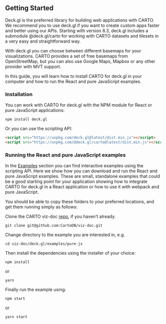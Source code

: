 ## Getting Started

Deck.gl is the preferred library for building web applications with CARTO. We recommend you to use deck.gl if you want to create custom apps faster and better using our APIs. Starting with version 8.3, deck.gl includes a submodule @deck.gl/carto for working with CARTO datasets and tilesets in a very easy and straightforward way. 

With deck.gl you can choose between different basemaps for your visualizations. CARTO provides a set of free basemaps from OpenStreetMap, but you can also use Google Maps, Mapbox or any other provider with MVT support.

In this guide, you will learn how to install CARTO for deck.gl in your computer and how to run the React and pure JavaScript examples.

### Installation

You can work with CARTO for deck.gl with the NPM module for React or pure JavaScript applications:

```shell
npm install deck.gl
```   

Or you can use the scripting API:

```html
<script src="https://unpkg.com/deck.gl@latest/dist.min.js"></script>
<script src="https://unpkg.com/@deck.gl/carto@latest/dist.min.js"></script>
```   

### Running the React and pure JavaScript examples

In the [Examples](/deck-gl/examples/hello-world) section you can find interactive examples using the scripting API. Here we show how you can download and run the React and pure JavaScript examples. These are small, standalone examples that could be a good starting point for your application showing how to integrate CARTO for deck.gl in a React application or how to use it with webpack and pure JavaScript.

You should be able to copy these folders to your preferred locations, and get them running simply as follows:

Clone the CARTO viz-doc [repo](https://github.com/CartoDB/viz-doc), if you haven't already.

```shell
git clone git@github.com:CartoDB/viz-doc.git
```   

Change directory to the example you are interested in, e.g.

```shell
cd viz-doc/deck.gl/examples/pure-js
```   

Then install the dependencies using the installer of your choice:

```shell
npm install
```   

or

```shell
yarn
```   

Finally run the example using:

```shell
npm start
```   

or

```shell
yarn start
```   
   
